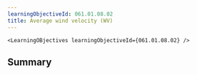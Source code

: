 ```yaml
---
learningObjectiveId: 061.01.08.02
title: Average wind velocity (WV)
---
```


```tsx eval
<LearningOBjectives learningObjectiveId={061.01.08.02} />
```

## Summary

